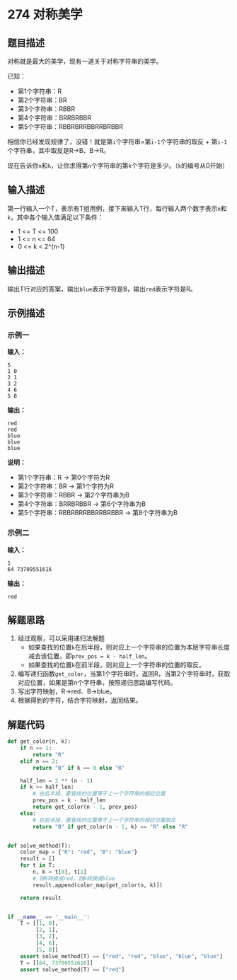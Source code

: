 # 274 对称美学

## 题目描述

对称就是最大的美学，现有一道关于对称字符串的美学。

已知：
- 第1个字符串：R
- 第2个字符串：BR
- 第3个字符串：RBBR
- 第4个字符串：BRRBRBBR
- 第5个字符串：RBBRBRRBBRRBRBBR

相信你已经发现规律了，没错！就是第`i`个字符串=第`i-1`个字符串的取反 + 第`i-1`个字符串，其中取反是R->B、B->R。

现在告诉你`n`和`k`，让你求得第`n`个字符串的第`k`个字符是多少。（`k`的编号从0开始）

## 输入描述

第一行输入一个T，表示有T组用例，接下来输入T行，每行输入两个数字表示`n`和`k`，其中各个输入值满足以下条件：
- 1 <= T <= 100
- 1 <= n <= 64
- 0 <= k < 2^(n-1)

## 输出描述

输出T行对应的答案，输出`blue`表示字符是B，输出`red`表示字符是R。

## 示例描述

### 示例一

**输入：**
```text
5
1 0
2 1
3 2
4 6
5 8
```

**输出：**
```text
red
red
blue
blue
blue
```

**说明：**  
- 第1个字符串：R -> 第0个字符为R 
- 第2个字符串：BR -> 第1个字符为R
- 第3个字符串：RBBR -> 第2个字符串为B
- 第4个字符串：BRRBRBBR -> 第6个字符串为B
- 第5个字符串：RBBRBRRBBRRBRBBR -> 第8个字符串为B

### 示例二

**输入：**
```text
1
64 73709551616
```

**输出：**
```text
red
```

## 解题思路

1. 经过观察，可以采用递归法解题
    - 如果查找的位置`k`在后半段，则对应上一个字符串的位置为本层字符串长度减去该位置，即`prev_pos = k - half_len`。
    - 如果查找的位置`k`在前半段，则对应上一个字符串的位置的取反。
2. 编写递归函数`get_color`，当第1个字符串时，返回R，当第2个字符串时，获取对应位置，如果是第n个字符串，按照递归思路编写代码。
3. 写出字符映射，R->red、B->blue。
4. 根据得到的字符，结合字符映射，返回结果。

## 解题代码

```python
def get_color(n, k):
    if n == 1:
        return "R"
    elif n == 2:
        return "B" if k == 0 else "R"

    half_len = 2 ** (n - 1)
    if k >= half_len:
        # 在后半段，要查找的位置等于上一个字符串的相应位置
        prev_pos = k - half_len
        return get_color(n - 1, prev_pos)
    else:
        # 在前半段，要查找的位置等于上一个字符串的相应位置取反
        return "B" if get_color(n - 1, k) == "R" else "R"


def solve_method(T):
    color_map = {"R": "red", "B": "blue"}
    result = []
    for t in T:
        n, k = t[0], t[1]
        # 将R转换成red，将B转换成blue
        result.append(color_map[get_color(n, k)])

    return result


if __name__ == '__main__':
    T = [[1, 0],
         [2, 1],
         [3, 2],
         [4, 6],
         [5, 8]]
    assert solve_method(T) == ["red", "red", "blue", "blue", "blue"]
    T = [[64, 73709551616]]
    assert solve_method(T) == ["red"]
```